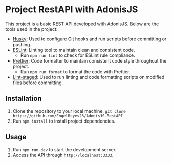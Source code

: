 # Project RestAPI with AdonisJS

This project is a basic REST API developed with AdonisJS. Below are the tools used in the project:

- [Husky](https://github.com/typicode/husky#readme): Used to configure Git hooks and run scripts before committing or pushing.
- [ESLint](https://eslint.org/): Linting tool to maintain clean and consistent code.
  - Run `npm run lint` to check for ESLint rule compliance.
- [Prettier](https://prettier.io/): Code formatter to maintain consistent code style throughout the project.
  - Run `npm run format` to format the code with Prettier.
- [Lint-staged](https://github.com/lint-staged/lint-staged#readme): Used to run linting and code formatting scripts on modified files before committing.

## Installation

1. Clone the repository to your local machine. `git clone https://github.com/EngelReyes23/AdonisJS-RestAPI`
2. Run `npm install` to install project dependencies.

## Usage

1. Run `npm run dev` to start the development server.
2. Access the API through `http://localhost:3333`.
